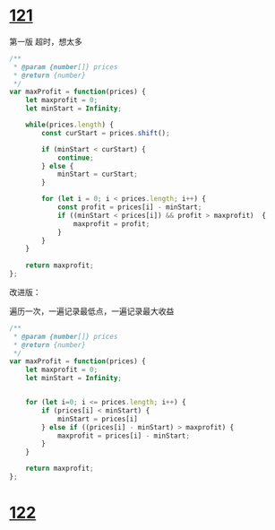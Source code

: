 # [121](https://leetcode.cn/problems/best-time-to-buy-and-sell-stock/description/?envType=study-plan-v2&envId=top-interview-150)

第一版  超时，想太多

```js
/**
 * @param {number[]} prices
 * @return {number}
 */
var maxProfit = function(prices) {
    let maxprofit = 0;
    let minStart = Infinity;

    while(prices.length) {
        const curStart = prices.shift();

        if (minStart < curStart) {
            continue;
        } else {
            minStart = curStart;
        }

        for (let i = 0; i < prices.length; i++) {
            const profit = prices[i] - minStart;
            if ((minStart < prices[i]) && profit > maxprofit)  {
                maxprofit = profit;
            }
        }
    }
    
    return maxprofit;
};
```

改进版：

遍历一次，一遍记录最低点，一遍记录最大收益

```js
/**
 * @param {number[]} prices
 * @return {number}
 */
var maxProfit = function(prices) {
    let maxprofit = 0;
    let minStart = Infinity;


    for (let i=0; i <= prices.length; i++) {
        if (prices[i] < minStart) {
            minStart = prices[i]
        } else if ((prices[i] - minStart) > maxprofit) {
            maxprofit = prices[i] - minStart;
        }
    }

    return maxprofit;
};
```

# [122](https://leetcode.cn/problems/best-time-to-buy-and-sell-stock-ii/description/?envType=study-plan-v2&envId=top-interview-150)

